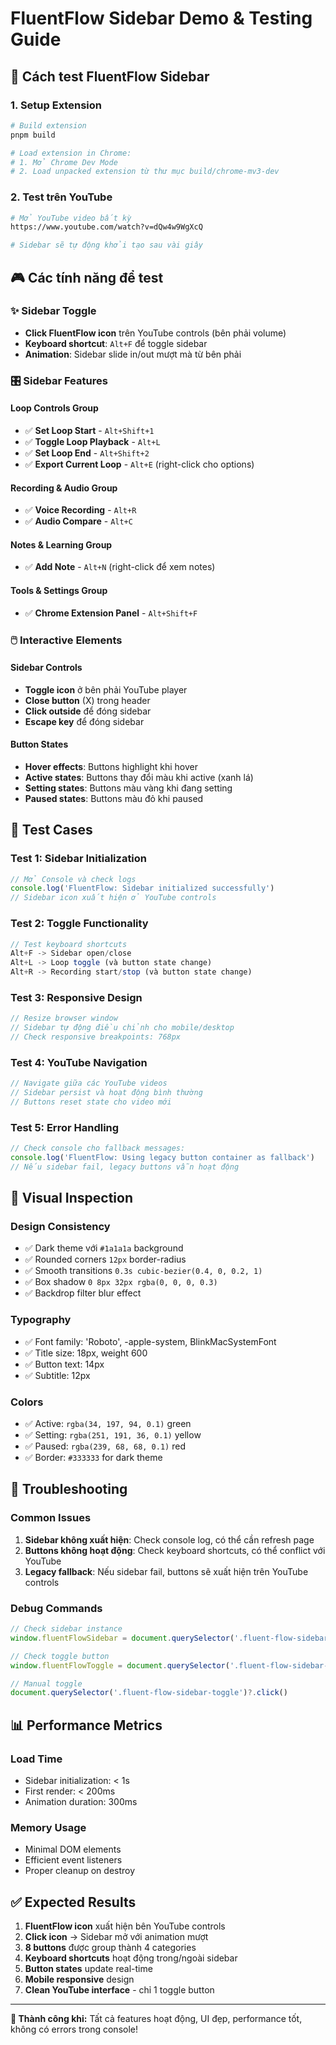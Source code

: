 # FluentFlow Sidebar Demo & Testing Guide

## 🎯 **Cách test FluentFlow Sidebar**

### 1. **Setup Extension**
```bash
# Build extension
pnpm build

# Load extension in Chrome:
# 1. Mở Chrome Dev Mode
# 2. Load unpacked extension từ thư mục build/chrome-mv3-dev
```

### 2. **Test trên YouTube**
```bash
# Mở YouTube video bất kỳ
https://www.youtube.com/watch?v=dQw4w9WgXcQ

# Sidebar sẽ tự động khởi tạo sau vài giây
```

## 🎮 **Các tính năng để test**

### ✨ **Sidebar Toggle**
- **Click FluentFlow icon** trên YouTube controls (bên phải volume)
- **Keyboard shortcut**: `Alt+F` để toggle sidebar
- **Animation**: Sidebar slide in/out mượt mà từ bên phải

### 🎛️ **Sidebar Features**

#### **Loop Controls Group**
- ✅ **Set Loop Start** - `Alt+Shift+1`
- ✅ **Toggle Loop Playback** - `Alt+L` 
- ✅ **Set Loop End** - `Alt+Shift+2`
- ✅ **Export Current Loop** - `Alt+E` (right-click cho options)

#### **Recording & Audio Group**
- ✅ **Voice Recording** - `Alt+R`
- ✅ **Audio Compare** - `Alt+C`

#### **Notes & Learning Group**
- ✅ **Add Note** - `Alt+N` (right-click để xem notes)

#### **Tools & Settings Group**
- ✅ **Chrome Extension Panel** - `Alt+Shift+F`

### 🖱️ **Interactive Elements**

#### **Sidebar Controls**
- **Toggle icon** ở bên phải YouTube player
- **Close button** (X) trong header
- **Click outside** để đóng sidebar
- **Escape key** để đóng sidebar

#### **Button States**
- **Hover effects**: Buttons highlight khi hover
- **Active states**: Buttons thay đổi màu khi active (xanh lá)
- **Setting states**: Buttons màu vàng khi đang setting
- **Paused states**: Buttons màu đỏ khi paused

## 🧪 **Test Cases**

### **Test 1: Sidebar Initialization**
```javascript
// Mở Console và check logs
console.log('FluentFlow: Sidebar initialized successfully')
// Sidebar icon xuất hiện ở YouTube controls
```

### **Test 2: Toggle Functionality**
```javascript
// Test keyboard shortcuts
Alt+F -> Sidebar open/close
Alt+L -> Loop toggle (và button state change)
Alt+R -> Recording start/stop (và button state change)
```

### **Test 3: Responsive Design**
```javascript
// Resize browser window
// Sidebar tự động điều chỉnh cho mobile/desktop
// Check responsive breakpoints: 768px
```

### **Test 4: YouTube Navigation**
```javascript
// Navigate giữa các YouTube videos
// Sidebar persist và hoạt động bình thường
// Buttons reset state cho video mới
```

### **Test 5: Error Handling**
```javascript
// Check console cho fallback messages:
console.log('FluentFlow: Using legacy button container as fallback')
// Nếu sidebar fail, legacy buttons vẫn hoạt động
```

## 🎨 **Visual Inspection**

### **Design Consistency**
- ✅ Dark theme với `#1a1a1a` background
- ✅ Rounded corners `12px` border-radius
- ✅ Smooth transitions `0.3s cubic-bezier(0.4, 0, 0.2, 1)`
- ✅ Box shadow `0 8px 32px rgba(0, 0, 0, 0.3)`
- ✅ Backdrop filter blur effect

### **Typography**
- ✅ Font family: 'Roboto', -apple-system, BlinkMacSystemFont
- ✅ Title size: 18px, weight 600
- ✅ Button text: 14px
- ✅ Subtitle: 12px

### **Colors**
- ✅ Active: `rgba(34, 197, 94, 0.1)` green
- ✅ Setting: `rgba(251, 191, 36, 0.1)` yellow  
- ✅ Paused: `rgba(239, 68, 68, 0.1)` red
- ✅ Border: `#333333` for dark theme

## 🐛 **Troubleshooting**

### **Common Issues**
1. **Sidebar không xuất hiện**: Check console log, có thể cần refresh page
2. **Buttons không hoạt động**: Check keyboard shortcuts, có thể conflict với YouTube
3. **Legacy fallback**: Nếu sidebar fail, buttons sẽ xuất hiện trên YouTube controls

### **Debug Commands**
```javascript
// Check sidebar instance
window.fluentFlowSidebar = document.querySelector('.fluent-flow-sidebar')

// Check toggle button
window.fluentFlowToggle = document.querySelector('.fluent-flow-sidebar-youtube-toggle')

// Manual toggle
document.querySelector('.fluent-flow-sidebar-toggle')?.click()
```

## 📊 **Performance Metrics**

### **Load Time**
- Sidebar initialization: < 1s
- First render: < 200ms
- Animation duration: 300ms

### **Memory Usage**
- Minimal DOM elements
- Efficient event listeners
- Proper cleanup on destroy

## ✅ **Expected Results**

1. **FluentFlow icon** xuất hiện bên YouTube controls
2. **Click icon** → Sidebar mở với animation mượt
3. **8 buttons** được group thành 4 categories
4. **Keyboard shortcuts** hoạt động trong/ngoài sidebar
5. **Button states** update real-time
6. **Mobile responsive** design
7. **Clean YouTube interface** - chỉ 1 toggle button

---

**🎉 Thành công khi:** Tất cả features hoạt động, UI đẹp, performance tốt, không có errors trong console!